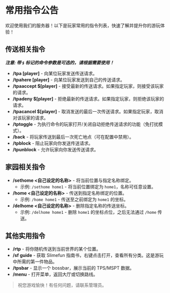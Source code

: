 # 常用指令公告

欢迎使用我们的服务器！以下是玩家常用的指令列表，快速了解并提升你的游玩体验！

## 传送相关指令
___**注意**: 带 `$` 标记的命令参数是可选的，请根据需要使用！___

- **/tpa [player]** - 向某位玩家发送传送请求。
- **/tpahere [player]** - 向某位玩家发送到自己的传送请求。
- **/tpaaccept $[player]** - 接受最新的传送请求。如果指定玩家，则接受该玩家的请求。
- **/tpadeny $[player]** - 拒绝最新的传送请求。如果指定玩家，则拒绝该玩家的请求。
- **/tpacancel $[player]** - 取消发送的最后一次传送请求。如果指定玩家，取消对该玩家的请求。
- **/tptoggle** - 为执行命令的玩家打开/关闭自动拒绝传送请求的功能（免打扰模式）。
- **/back** - 将玩家传送到最后一次死亡地点（可在配置中禁用）。
- **/tpblock** - 阻止玩家向你发送传送请求。
- **/tpunblock** - 允许玩家向你发送传送请求。

## 家园相关指令
- **/sethome <自己设定的名称>** - 将当前位置与指定名称绑定。
  - 示例: `/sethome home1` - 将当前位置绑定为 `home1`，名称可任意设置。
- **/home <自己设定的名称>** - 传送到指定名称绑定的位置。
  - 示例: `/home home1` - 传送至之前绑定为 `home1` 的坐标。
- **/delhome <自己设定的名称>** - 删除指定名称的传送坐标。
  - 示例: `/delhome home1` - 删除 `home1` 的坐标点位，之后无法通过 `/home` 传送。

## 其他实用指令
- **/rtp** - 将你随机传送到当前世界的某个位置。
- **/sf guide** - 获取 Slimefun 指南书，右键点击打开，查看所有分类。这是游玩中所需的第一件物品。
- **/tpsbar** - 显示一个 bossbar，展示当前的 TPS/MSPT 数据。
- **/menu** - 打开菜单，返回大厅或切换路线。

> 祝您游戏愉快！有任何问题，请联系管理员。